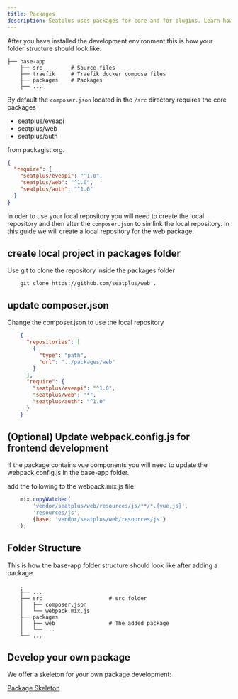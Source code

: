 ```yaml
---
title: Packages
description: Seatplus uses packages for core and for plugins. Learn how to set packages up in your development environment.
---
```


After you have installed the development environment this is how your folder structure should look like:

```shell
├── base-app
    ├── src         # Source files 
    ├── traefik     # Traefik docker compose files
    ├── packages    # Packages 
    ├── ...         
```

By default the `composer.json` located in the `/src` directory requires the core packages

* seatplus/eveapi
* seatplus/web
* seatplus/auth

from packagist.org.

```json
{
  "require": {
    "seatplus/eveapi": "^1.0",
    "seatplus/web": "^1.0",
    "seatplus/auth": "^1.0"
  }
}
```

In oder to use your local repository you will need to create the local repository and then alter the `composer.json` to simlink the local repository.
In this guide we will create a local repository for the web package.

## create local project in packages folder

Use git to clone the repository inside the packages folder

```shell
    git clone https://github.com/seatplus/web .
```

## update composer.json

Change the composer.json to use the local repository
    
```json
    {
      "repositories": [
        {
          "type": "path",
          "url": "../packages/web"
        }
      ],
      "require": {
        "seatplus/eveapi": "^1.0",
        "seatplus/web": "*",
        "seatplus/auth": "^1.0"
      }
    }
``` 
   
## (Optional) Update webpack.config.js for frontend development

If the package contains vue components you will need to update the webpack.config.js in the base-app folder.

add the following to the webpack.mix.js file:

```js
    mix.copyWatched(
        'vendor/seatplus/web/resources/js/**/*.{vue,js}',
        'resources/js',
        {base: 'vendor/seatplus/web/resources/js'}
    );
```

## Folder Structure

This is how the base-app folder structure should look like after adding a package

```shell
    .
    ├── ...
    ├── src                     # src folder
    │   ├── composer.json       
    │   └── webpack.mix.js      
    ├── packages                
    │   ├── web                 # The added package
    │   └── ...                
    └── ...
```

## Develop your own package

We offer a skeleton for your own package development:

[Package Skeleton](https://github.com/seatplus/package-skeleton/)